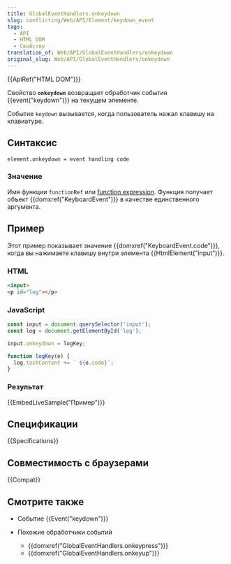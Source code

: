 ```yaml
---
title: GlobalEventHandlers.onkeydown
slug: conflicting/Web/API/Element/keydown_event
tags:
  - API
  - HTML DOM
  - Свойство
translation_of: Web/API/GlobalEventHandlers/onkeydown
original_slug: Web/API/GlobalEventHandlers/onkeydown
---
```


{{ApiRef("HTML DOM")}}

Свойство **`onkeydown`** возвращает обработчик события {{event("keydown")}} на текущем элементе.

Событие `keydown` вызывается, когда пользователь нажал клавишу на клавиатуре.

## Синтаксис

```
element.onkeydown = event handling code
```

### Значение

Имя функции `functionRef` или [function expression](/ru/docs/Web/JavaScript/Reference/Operators/function). Функция получает объект {{domxref("KeyboardEvent")}} в качестве единственного аргумента.

## Пример

Этот пример показывает значение {{domxref("KeyboardEvent.code")}}, когда вы нажимаете клавишу внутри элемента {{HtmlElement("input")}}.

### HTML

```html
<input>
<p id="log"></p>
```

### JavaScript

```js
const input = document.querySelector('input');
const log = document.getElementById('log');

input.onkeydown = logKey;

function logKey(e) {
  log.textContent += ` ${e.code}`;
}
```

### Результат

{{EmbedLiveSample("Пример")}}

## Спецификации

{{Specifications}}

## Совместимость с браузерами

{{Compat}}

## Смотрите также

- Событие {{Event("keydown")}}
- Похожие обработчики событий

  - {{domxref("GlobalEventHandlers.onkeypress")}}
  - {{domxref("GlobalEventHandlers.onkeyup")}}
